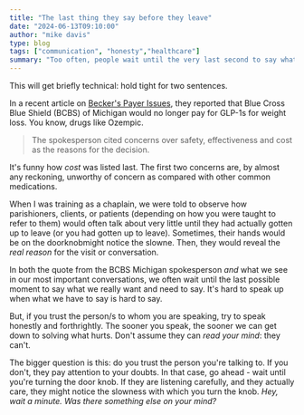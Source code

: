 ```yaml
---
title: "The last thing they say before they leave"
date: "2024-06-13T09:10:00"
author: "mike davis"
type: blog
tags: ["communication", "honesty","healthcare"]
summary: "Too often, people wait until the very last second to say what they wanted, intended, and should have said the first thing."
---
```

This will get briefly technical: hold tight for two sentences. 

In a recent article on [Becker's Payer Issues](https://www.beckerspayer.com/payer/bcbs-michigan-to-drop-weight-loss-drug-coverage.html), they reported that Blue Cross Blue Shield (BCBS) of Michigan would no longer pay for GLP-1s for weight loss. You know, drugs like Ozempic. 

> The spokesperson cited concerns over safety, effectiveness and cost as the reasons for the decision.

It's funny how *cost* was listed last. The first two concerns are, by almost any reckoning, unworthy of concern as compared with other common medications. 

When I was training as a chaplain, we were told to observe how parishioners, clients, or patients (depending on how you were taught to refer to them) would often talk about very little until they had actually gotten up to leave (or you had gotten up to leave). Sometimes, their hands would be on the doorknobmight notice the slowne. Then, they would reveal the *real reason* for the visit or conversation. 

In both the quote from the BCBS Michigan spokesperson *and* what we see in our most important conversations, we often wait until the last possible moment to say what we really want and need to say. It's hard to speak up when what we have to say is hard to say. 

But, if you trust the person/s to whom you are speaking, try to speak honestly and forthrightly. The sooner you speak, the sooner we can get down to solving what hurts. Don't assume they can *read your mind*: they can't. 

The bigger question is this: do you trust the person you're talking to. If you don't, they pay attention to your doubts. In that case, go ahead - wait until you're turning the door knob. If they are listening carefully, and they actually care, they might notice the slowness with which you turn the knob. *Hey, wait a minute. Was there something else on your mind?*